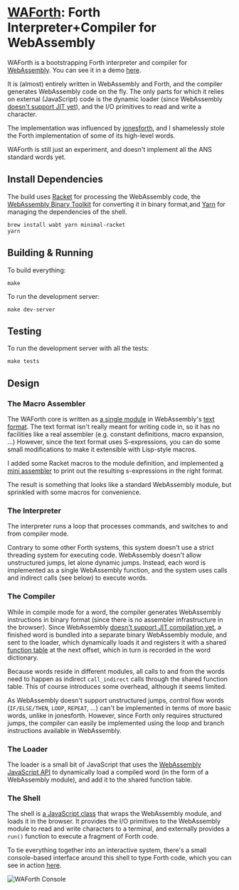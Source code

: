 # [WAForth](https://el-tramo.be/waforth): Forth Interpreter+Compiler for WebAssembly

WAForth is a bootstrapping Forth interpreter and compiler for
[WebAssembly](https://webassembly.org). You can see it in a demo
[here](https://el-tramo.be/waforth/).

It is (almost) entirely written in WebAssembly and Forth, and the compiler generates
WebAssembly code on the fly. The only parts for which it relies on external
(JavaScript) code is the dynamic loader (since WebAssembly [doesn't support JIT
yet](https://webassembly.org/docs/future-features/#platform-independent-just-in-time-jit-compilation)), and the I/O primitives to read and write a character.

The implementation was influenced by [jonesforth](http://git.annexia.org/?p=jonesforth.git;a=summary),
and I shamelessly stole the Forth implementation of some of its high-level words.

WAForth is still just an experiment, and doesn't implement all the ANS standard words yet. 

## Install Dependencies

The build uses [Racket](https://racket-lang.org) for processing the WebAssembly code, 
the [WebAssembly Binary Toolkit](https://github.com/WebAssembly/wabt) for converting it in binary
format,and [Yarn](https://yarnpkg.com) for managing the dependencies of the shell.

    brew install wabt yarn minimal-racket
    yarn


## Building & Running

To build everything:
    
    make

To run the development server:

    make dev-server

## Testing

To run the development server with all the tests:

    make tests

## Design

### The Macro Assembler

The WAForth core is written as [a single module](https://github.com/remko/waforth/blob/master/src/waforth.wat) in WebAssembly's [text format](https://webassembly.github.io/spec/core/text/index.html). The 
text format isn't really meant for writing code in, so it has no facilities like a real assembler
(e.g. constant definitions, macro expansion, ...) However, since the text format uses S-expressions,
you can do some small modifications to make it extensible with Lisp-style macros. 

I added some Racket macros to the module definition, and implemented [a mini
assembler](https://github.com/remko/waforth/blob/master/src/tools/assembler.rkt)
to print out the resulting s-expressions in the right format.

The result is something that looks like a standard WebAssembly module, but sprinkled with some
macros for convenience.

### The Interpreter

The interpreter runs a loop that processes commands, and switches to and from
compiler mode. 

Contrary to some other Forth systems, this system doesn't use a strict threading system
for executing code. WebAssembly doesn't allow unstructured jumps, let alone dynamic jumps.
Instead, each word is implemented as a single WebAssembly function, and the system uses
calls and indirect calls (see below) to execute words.


### The Compiler

While in compile mode for a word, the compiler generates WebAssembly instructions in
binary format (since there is no assembler infrastructure in the browser). Since WebAssembly
[doesn't support JIT compilation yet](https://webassembly.org/docs/future-features/#platform-independent-just-in-time-jit-compilation), a finished word is bundled into a separate binary WebAssembly module, and
sent to the loader, which dynamically loads it and registers it with  a shared 
[function table](https://webassembly.github.io/spec/core/valid/modules.html#tables) at the
next offset, which in turn is recorded in the word dictionary. 

Because words reside in different modules, all calls to and from the words need to happen as
indirect `call_indirect` calls through the shared function table. This of course introduces
some overhead, although it seems limited.

As WebAssembly doesn't support unstructured jumps, control flow words (`IF/ELSE/THEN`, 
`LOOP`, `REPEAT`, ...) can't be implemented in terms of more basic words, unlike in jonesforth.
However, since Forth only requires structured jumps, the compiler can easily be implemented 
using the loop and branch instructions available in WebAssembly.


### The Loader

The loader is a small bit of JavaScript that uses the [WebAssembly JavaScript API](https://webassembly.github.io/spec/js-api/index.html) to dynamically load a compiled word (in the form of a WebAssembly module),
and add it to the shared function table.

### The Shell

The shell is [a JavaScript class](https://github.com/remko/waforth/blob/master/src/shell/WAForth.js) 
that wraps the WebAssembly module, and loads it in the browser.
It provides the I/O primitives to the WebAssembly module to read and write characters to a terminal, 
and externally provides a `run()` function to execute a fragment of Forth code.

To tie everything together into an interactive system, there's a small console-based interface around this shell to type
Forth code, which you can see in action [here](https://el-tramo.be/waforth/).

![WAForth Console](https://el-tramo.be/waforth/console.gif "WAForth Console")
